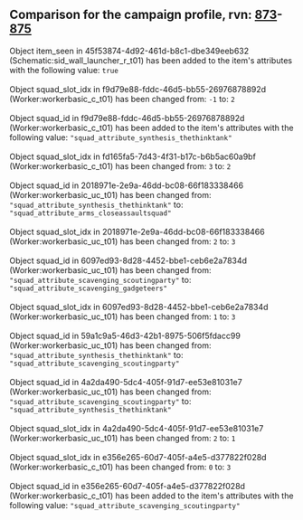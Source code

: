 ## Comparison for the campaign profile, rvn: [873](https://github.com/PRO100KatYT/FortniteProfileRevisions/tree/main/profiles/campaign/873%20campaign.json)-[875](https://github.com/PRO100KatYT/FortniteProfileRevisions/tree/main/profiles/campaign/875%20campaign.json)

Object item_seen in 45f53874-4d92-461d-b8c1-dbe349eeb632 (Schematic:sid_wall_launcher_r_t01) has been added to the item's attributes with the following value: `true`
<br><br>
Object squad_slot_idx in f9d79e88-fddc-46d5-bb55-26976878892d (Worker:workerbasic_c_t01) has been changed from: `-1` to: `2`
<br><br>
Object squad_id in f9d79e88-fddc-46d5-bb55-26976878892d (Worker:workerbasic_c_t01) has been added to the item's attributes with the following value: `"squad_attribute_synthesis_thethinktank"`
<br><br>
Object squad_slot_idx in fd165fa5-7d43-4f31-b17c-b6b5ac60a9bf (Worker:workerbasic_c_t01) has been changed from: `3` to: `2`
<br><br>
Object squad_id in 2018971e-2e9a-46dd-bc08-66f183338466 (Worker:workerbasic_uc_t01) has been changed from: `"squad_attribute_synthesis_thethinktank"` to: `"squad_attribute_arms_closeassaultsquad"`
<br><br>
Object squad_slot_idx in 2018971e-2e9a-46dd-bc08-66f183338466 (Worker:workerbasic_uc_t01) has been changed from: `2` to: `3`
<br><br>
Object squad_id in 6097ed93-8d28-4452-bbe1-ceb6e2a7834d (Worker:workerbasic_uc_t01) has been changed from: `"squad_attribute_scavenging_scoutingparty"` to: `"squad_attribute_scavenging_gadgeteers"`
<br><br>
Object squad_slot_idx in 6097ed93-8d28-4452-bbe1-ceb6e2a7834d (Worker:workerbasic_uc_t01) has been changed from: `1` to: `3`
<br><br>
Object squad_id in 59a1c9a5-46d3-42b1-8975-506f5fdacc99 (Worker:workerbasic_uc_t01) has been changed from: `"squad_attribute_synthesis_thethinktank"` to: `"squad_attribute_scavenging_scoutingparty"`
<br><br>
Object squad_id in 4a2da490-5dc4-405f-91d7-ee53e81031e7 (Worker:workerbasic_uc_t01) has been changed from: `"squad_attribute_scavenging_scoutingparty"` to: `"squad_attribute_synthesis_thethinktank"`
<br><br>
Object squad_slot_idx in 4a2da490-5dc4-405f-91d7-ee53e81031e7 (Worker:workerbasic_uc_t01) has been changed from: `2` to: `1`
<br><br>
Object squad_slot_idx in e356e265-60d7-405f-a4e5-d377822f028d (Worker:workerbasic_c_t01) has been changed from: `0` to: `3`
<br><br>
Object squad_id in e356e265-60d7-405f-a4e5-d377822f028d (Worker:workerbasic_c_t01) has been added to the item's attributes with the following value: `"squad_attribute_scavenging_scoutingparty"`
<br><br>
